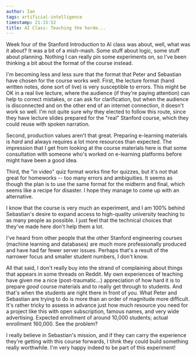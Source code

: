 ```yaml
---
author: Ian
tags: artificial-intelligence
timestamp: 21:15:52
title: AI Class: Teaching the horde...
---
```

Week four of the Stanford Introduction to AI class was about, well,
what was it about?  It was a bit of a mish-mash.  Some stuff about
logic, some stuff about planning.  Nothing I can really pin some
experiments on, so I've been thinking a bit about the format of the
course instead.

<!--MORE-->

I'm becoming less and less sure that the format that Peter and
Sebastian have chosen for the course works well.  First, the lecture
format (hand written notes, done sort of live) is very susceptible to
errors.  This might be OK in a real live lecture, where the audience
(if they're paying attention) can help to correct mistakes, or can ask
for clarification, but when the audience is disconnected and on the
other end of an internet connection, it doesn't work so well.  I'm not
quite sure why they elected to follow this route, since they have
lecture slides prepared for the "real" Stanford course, which they
could reuse with spoken narration.

Second, production values aren't that great.  Preparing e-learning
materials is *hard* and always requires a lot more resources than
expected.  The impression that I get from looking at the course
materials here is that some consultation with someone who's worked on
e-learning platforms before might have been a good idea.

Third, the "in video" quiz format works fine for quizzes, but it's not
that great for homeworks -- too many errors and ambiguities.  It seems
as though the plan is to use the same format for the midterm and
final, which seems like a recipe for disaster.  I hope they manage to
come up with an alternative.

I know that the course is very much an experiment, and I am 100%
behind Sebastian's desire to expand access to high-quality university
teaching to as many people as possible.  I just feel that the
technical choices that they've made here don't help them a lot.

I've heard from other people that the other Stanford engineering
courses (machine learning and databases) are much more professionally
produced and have had far fewer server issues.  Perhaps that's a
result of the narrower focus and smaller student numbers, I don't
know.

All that said, I don't really buy into the strand of complaining about
things that appears in some threads on Reddit.  My own experiences of
teaching have given me a nice (post-traumatic...) appreciation of how
hard it is to prepare *good* course materials and to really get
through to students.  And that's when the students are right there in
front of you.  What Peter and Sebastian are trying to do is more than
an order of magnitude more difficult.  It's rather tricky to assess in
advance just how much resource you need for a project like this with
open subscription, famous names, and very wide advertising.  Expected
enrollment of around 10,000 students; actual enrollment 160,000.  See
the problem?

I really believe in Sebastian's mission, and if they can carry the
experience they're getting with this course forwards, I tihnk they
could build something really worthwhile.  I'm very happy indeed to be
part of this experiment!

